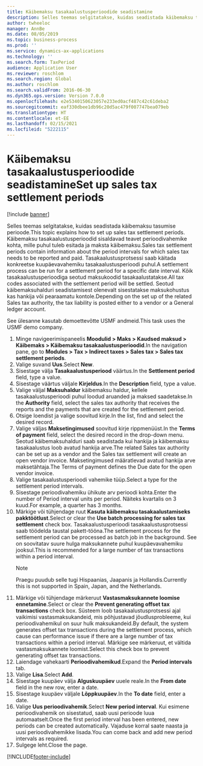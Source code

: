 ```yaml
---
title: Käibemaksu tasakaalustusperioodide seadistamine
description: Selles teemas selgitatakse, kuidas seadistada käibemaksu tasakaalustusperioode rakenduses Dynamics 365 Finance.
author: twheeloc
manager: AnnBe
ms.date: 08/05/2019
ms.topic: business-process
ms.prod: ''
ms.service: dynamics-ax-applications
ms.technology: ''
ms.search.form: TaxPeriod
audience: Application User
ms.reviewer: roschlom
ms.search.region: Global
ms.author: roschlom
ms.search.validFrom: 2016-06-30
ms.dyn365.ops.version: Version 7.0.0
ms.openlocfilehash: e2e5340150623057e233ed0acf487c42c61deba2
ms.sourcegitcommit: eaf330dbee1db96c20d5ac479f007747bea079eb
ms.translationtype: HT
ms.contentlocale: et-EE
ms.lasthandoff: 02/15/2021
ms.locfileid: "5222115"
---
```

# <a name="set-up-sales-tax-settlement-periods"></a><span data-ttu-id="c5ca8-103">Käibemaksu tasakaalustusperioodide seadistamine</span><span class="sxs-lookup"><span data-stu-id="c5ca8-103">Set up sales tax settlement periods</span></span>

[!include [banner](../../includes/banner.md)]

<span data-ttu-id="c5ca8-104">Selles teemas selgitatakse, kuidas seadistada käibemaksu tasumise perioode.</span><span class="sxs-lookup"><span data-stu-id="c5ca8-104">This topic explains how to set up sales tax settlement periods.</span></span> <span data-ttu-id="c5ca8-105">Käibemaksu tasakaalustusperioodid sisaldavad teavet perioodivahemike kohta, mille puhul tuleb esitada ja maksta käibemaksu.</span><span class="sxs-lookup"><span data-stu-id="c5ca8-105">Sales tax settlement periods contain information about the period intervals for which sales tax needs to be reported and paid.</span></span> <span data-ttu-id="c5ca8-106">Tasakaalustusprotsessi saab käitada konkreetse kuupäevavahemiku tasakaalustusperioodi puhul.</span><span class="sxs-lookup"><span data-stu-id="c5ca8-106">A settlement process can be run for a settlement period for a specific date interval.</span></span> <span data-ttu-id="c5ca8-107">Kõik tasakaalustusperioodiga seotud maksukoodid tasakaalustatakse.</span><span class="sxs-lookup"><span data-stu-id="c5ca8-107">All tax codes associated with the settlement period will be settled.</span></span> <span data-ttu-id="c5ca8-108">Seotud käibemaksuhalduri seadistamisest olenevalt sisestatakse maksukohustus kas hankija või pearaamatu kontole.</span><span class="sxs-lookup"><span data-stu-id="c5ca8-108">Depending on the set up of the related Sales tax authority, the tax liability is posted either to a vendor or a General ledger account.</span></span>

<span data-ttu-id="c5ca8-109">See ülesanne kasutab demoettevõtte USMF andmeid.</span><span class="sxs-lookup"><span data-stu-id="c5ca8-109">This task uses the USMF demo company.</span></span>

1. <span data-ttu-id="c5ca8-110">Minge navigeerimispaneelis **Moodulid > Maks > Kaudsed maksud > Käibemaks > Käibemaksu tasakaalustusperioodid**.</span><span class="sxs-lookup"><span data-stu-id="c5ca8-110">In the navigation pane, go to **Modules > Tax > Indirect taxes > Sales tax > Sales tax settlement periods**.</span></span>
2. <span data-ttu-id="c5ca8-111">Valige suvand **Uus**.</span><span class="sxs-lookup"><span data-stu-id="c5ca8-111">Select **New**.</span></span>
3. <span data-ttu-id="c5ca8-112">Sisestage välja **Tasakaalustusperiood** väärtus.</span><span class="sxs-lookup"><span data-stu-id="c5ca8-112">In the **Settlement period** field, type a value.</span></span>
4. <span data-ttu-id="c5ca8-113">Sisestage väärtus väljale **Kirjeldus**.</span><span class="sxs-lookup"><span data-stu-id="c5ca8-113">In the **Description** field, type a value.</span></span>
5. <span data-ttu-id="c5ca8-114">Valige väljal **Maksuhaldur** käibemaksu haldur, kellele tasakaalustusperioodi puhul loodud aruanded ja maksed saadetakse.</span><span class="sxs-lookup"><span data-stu-id="c5ca8-114">In the **Authority** field, select the sales tax authority that receives the reports and the payments that are created for the settlement period.</span></span>
6. <span data-ttu-id="c5ca8-115">Otsige loendist ja valige soovitud kirje.</span><span class="sxs-lookup"><span data-stu-id="c5ca8-115">In the list, find and select the desired record.</span></span>
7. <span data-ttu-id="c5ca8-116">Valige väljas **Maksetingimused** soovitud kirje rippmenüüst.</span><span class="sxs-lookup"><span data-stu-id="c5ca8-116">In the **Terms of payment** field, select the desired record in the drop-down menu.</span></span> <span data-ttu-id="c5ca8-117">Seotud käibemaksuhalduri saab seadistada kui hankija ja käibemaksu tasakaalustus loob avatud hankija arve.</span><span class="sxs-lookup"><span data-stu-id="c5ca8-117">The related Sales tax authority can be set up as a vendor and the Sales tax settlement will create an open vendor invoice.</span></span> <span data-ttu-id="c5ca8-118">Maksetingimused määratlevad avatud hankija arve maksetähtaja.</span><span class="sxs-lookup"><span data-stu-id="c5ca8-118">The Terms of payment defines the Due date for the open vendor invoice.</span></span>  
8. <span data-ttu-id="c5ca8-119">Valige tasakaalustusperioodi vahemike tüüp.</span><span class="sxs-lookup"><span data-stu-id="c5ca8-119">Select a type for the settlement period intervals.</span></span>
9. <span data-ttu-id="c5ca8-120">Sisestage perioodivahemiku ühikute arv perioodi kohta.</span><span class="sxs-lookup"><span data-stu-id="c5ca8-120">Enter the number of Period interval units per period.</span></span> <span data-ttu-id="c5ca8-121">Näiteks kvartalis on 3 kuud.</span><span class="sxs-lookup"><span data-stu-id="c5ca8-121">For example, a quarter has 3 months.</span></span>
10. <span data-ttu-id="c5ca8-122">Märkige või tühjendage ruut **Kasuta käibemaksu tasakaalustamiseks pakktöötlust**.</span><span class="sxs-lookup"><span data-stu-id="c5ca8-122">Select or clear the **Use batch processing for sales tax settlement** check box.</span></span> <span data-ttu-id="c5ca8-123">Tasakaalustusperioodi tasakaalustusprotsessi saab töödelda taustal pakett-tööna.</span><span class="sxs-lookup"><span data-stu-id="c5ca8-123">The settlement process for the settlement period can be processed as batch job in the background.</span></span> <span data-ttu-id="c5ca8-124">See on soovitatav suure hulga maksukannete puhul kuupäevavahemiku jooksul.</span><span class="sxs-lookup"><span data-stu-id="c5ca8-124">This is recommended for a large number of tax transactions within a period interval.</span></span>  
    > [!NOTE]
    > <span data-ttu-id="c5ca8-125">Praegu puudub selle tugi Hispaanias, Jaapanis ja Hollandis.</span><span class="sxs-lookup"><span data-stu-id="c5ca8-125">Currently this is not supported in Spain, Japan, and the Netherlands.</span></span>
11. <span data-ttu-id="c5ca8-126">Märkige või tühjendage märkeruut **Vastasmaksukannete loomise ennetamine**.</span><span class="sxs-lookup"><span data-stu-id="c5ca8-126">Select or clear the **Prevent generating offset tax transactions** check box.</span></span> <span data-ttu-id="c5ca8-127">Süsteem loob tasakaalustusprotsessi ajal vaikimisi vastasmaksukandeid, mis põhjustavad jõudlusprobleeme, kui perioodivahemikul on suur hulk maksukandeid.</span><span class="sxs-lookup"><span data-stu-id="c5ca8-127">By default, the system generates offset tax transactions during the settlement process, which cause can performance issue if there are a large number of tax transactions within a period interval.</span></span> <span data-ttu-id="c5ca8-128">Märkige see märkeruut, et vältida vastasmaksukannete loomist.</span><span class="sxs-lookup"><span data-stu-id="c5ca8-128">Select this check box to prevent generating offset tax transactions.</span></span>
12. <span data-ttu-id="c5ca8-129">Laiendage vahekaarti **Perioodivahemikud**.</span><span class="sxs-lookup"><span data-stu-id="c5ca8-129">Expand the **Period intervals** tab.</span></span>
13. <span data-ttu-id="c5ca8-130">Valige **Lisa**.</span><span class="sxs-lookup"><span data-stu-id="c5ca8-130">Select **Add**.</span></span>
14. <span data-ttu-id="c5ca8-131">Sisestage kuupäev välja **Alguskuupäev** uuele reale.</span><span class="sxs-lookup"><span data-stu-id="c5ca8-131">In the **From date** field in the new row, enter a date.</span></span>
15. <span data-ttu-id="c5ca8-132">Sisestage kuupäev väljale **Lõppkuupäev**.</span><span class="sxs-lookup"><span data-stu-id="c5ca8-132">In the **To date** field, enter a date.</span></span>
16. <span data-ttu-id="c5ca8-133">Valige **Uus perioodivahemik**.</span><span class="sxs-lookup"><span data-stu-id="c5ca8-133">Select **New period interval**.</span></span> <span data-ttu-id="c5ca8-134">Kui esimene perioodivahemik on sisestatud, saab uusi perioode luua automaatselt.</span><span class="sxs-lookup"><span data-stu-id="c5ca8-134">Once the first period interval has been entered, new periods can be created automatically.</span></span> <span data-ttu-id="c5ca8-135">Vajaduse korral saate naasta ja uusi perioodivahemikke lisada.</span><span class="sxs-lookup"><span data-stu-id="c5ca8-135">You can come back and add new period intervals as required.</span></span>  
17. <span data-ttu-id="c5ca8-136">Sulgege leht.</span><span class="sxs-lookup"><span data-stu-id="c5ca8-136">Close the page.</span></span>



[!INCLUDE[footer-include](../../../includes/footer-banner.md)]